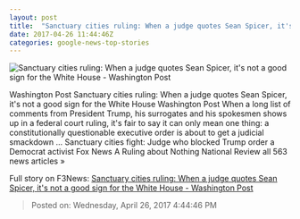 ```yaml
---
layout: post
title:  "Sanctuary cities ruling: When a judge quotes Sean Spicer, it's not a good sign for the White House - Washington Post"
date: 2017-04-26 11:44:46Z
categories: google-news-top-stories
---
```


![Sanctuary cities ruling: When a judge quotes Sean Spicer, it's not a good sign for the White House - Washington Post](https://img.washingtonpost.com/rf/image_1484w/2010-2019/WashingtonPost/2017/04/25/SocialIssues-Religion-Immigration/Images/Sanctuary_Cities_07439-625ce-0270.jpg)

Washington Post Sanctuary cities ruling: When a judge quotes Sean Spicer, it's not a good sign for the White House Washington Post When a long list of comments from President Trump, his surrogates and his spokesmen shows up in a federal court ruling, it's fair to say it can only mean one thing: a constitutionally questionable executive order is about to get a judicial smackdown ... Sanctuary cities fight: Judge who blocked Trump order a Democrat activist Fox News A Ruling about Nothing National Review all 563 news articles »


Full story on F3News: [Sanctuary cities ruling: When a judge quotes Sean Spicer, it's not a good sign for the White House - Washington Post](http://www.f3nws.com/n/yFPgUG)

> Posted on: Wednesday, April 26, 2017 4:44:46 PM
